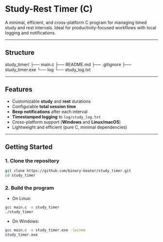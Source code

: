 # Study-Rest Timer (C)

A minimal, efficient, and cross-platform C program for managing timed study and rest intervals. Ideal for productivity-focused workflows with local logging and notifications.

---

## Structure

study_timer/
├── main.c
├── README.md
├── .gitignore
├── study_timer.exe
└── log
    └── study_log.txt

--- 

##  Features

-  Customizable **study** and **rest** durations
-  Configurable **total session time**
-  **Beep notifications** after each interval
-  **Timestamped logging** to `log/study_log.txt`
-  Cross-platform support (**Windows** and **Linux/macOS**)
-  Lightweight and efficient (pure C, minimal dependencies)


---

##  Getting Started

### 1. Clone the repository

```bash
git clone https://github.com/binary-beater/study_timer.git
cd study_timer
```

### 2. Build the program

- On Linux:
```bash
gcc main.c -o study_timer
./study_timer
```

- On Windows:
```bash
gcc main.c -o study_timer.exe -lwinmm
study_timer.exe
```
